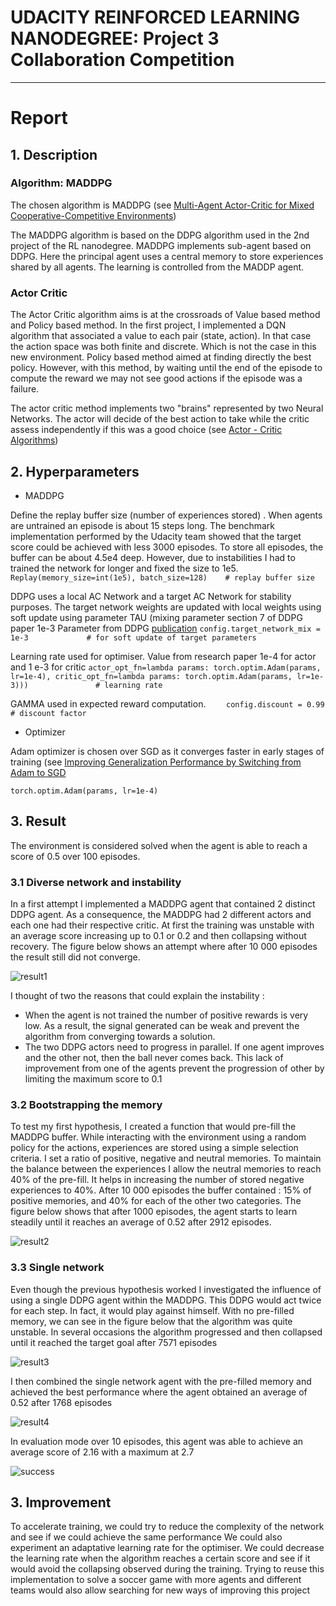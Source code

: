# UDACITY REINFORCED LEARNING NANODEGREE: Project 3 Collaboration Competition  
---
# Report

## 1. Description

### Algorithm: MADDPG
The chosen algorithm is MADDPG (see [Multi-Agent Actor-Critic for Mixed Cooperative-Competitive Environments](https://arxiv.org/abs/1706.02275))

The MADDPG algorithm is based on the DDPG algorithm used in the 2nd project of the RL nanodegree. MADDPG implements sub-agent based on DDPG. Here the principal agent uses a central memory to store experiences shared by all agents. 
The learning is controlled from the MADDP agent.

### Actor Critic

The Actor Critic algorithm aims is at the crossroads of Value based method and Policy based method. In the first project, I implemented a DQN algorithm that associated a value to each pair (state, action). In that case the action space was both finite and discrete. Which is not the case in this new environment. Policy based method aimed at finding directly the best policy. However, with this method, by waiting until the end of the episode to compute the reward we may not see good actions if the episode was a failure.

The actor critic method implements two "brains" represented by two Neural Networks. The actor will decide of the best action to take while the critic assess independently if this was a good choice (see [Actor - Critic Algorithms](http://rail.eecs.berkeley.edu/deeprlcourse-fa17/f17docs/lecture_5_actor_critic_pdf.pdf))

## 2. Hyperparameters

* MADDPG

Define the replay buffer size (number of experiences stored) . When agents are untrained an episode is about 15 steps long.
The benchmark implementation performed by the Udacity team showed that the target score could be achieved with less 3000 episodes. To store all episodes, the buffer can be about 4.5e4 deep. However, due to instabilities I had to trained the network for longer and fixed the size to 1e5. 
`Replay(memory_size=int(1e5), batch_size=128)    # replay buffer size`

DDPG uses a local AC Network and a target AC Network for stability purposes. The target network weights are updated with local weights using soft update using parameter TAU (mixing parameter section 7 of DDPG paper 1e-3
Parameter from DDPG [publication](https://arxiv.org/abs/1509.02971)
`config.target_network_mix = 1e-3             # for soft update of target parameters`

Learning rate used for optimiser. Value from research paper 1e-4 for actor and 1 e-3 for critic
`actor_opt_fn=lambda params: torch.optim.Adam(params, lr=1e-4),
critic_opt_fn=lambda params: torch.optim.Adam(params, lr=1e-3)))               # learning rate `

GAMMA used in expected reward computation. 
`    config.discount = 0.99           # discount factor`

* Optimizer

Adam optimizer is chosen over SGD as it converges faster in early stages of training (see [Improving Generalization Performance by Switching from Adam to SGD](https://arxiv.org/pdf/1712.07628.pdf)

`torch.optim.Adam(params, lr=1e-4)`

## 3. Result
The environment is considered solved when the agent is able to reach a score of 0.5 over 100 episodes.

### 3.1 Diverse network and instability

In a first attempt I implemented a MADDPG agent that contained 2 distinct DDPG agent. As a consequence, the MADDPG had 2 different actors and each one had their respective critic. At first the training was unstable with an average score increasing up to 0.1 or 0.2 and then collapsing without recovery.
The figure below shows an attempt where after 10 000 episodes the result still did not converge.

![result1](/images/first_attempt.jpg)

I thought of two the reasons that could explain the instability :
* When the agent is not trained the number of positive rewards is very low. As a result, the signal generated can be weak and prevent the algorithm from converging towards a solution. 
* The two DDPG actors need to progress in parallel. If one agent improves and the other not, then the ball never comes back. This lack of improvement from one of the agents prevent the progression of other by limiting the maximum score to 0.1 

### 3.2 Bootstrapping the memory

To test my first hypothesis, I created a function that would pre-fill the MADDPG buffer. While interacting with the environment using a random policy for the actions, experiences are stored using a simple selection criteria. 
I set a ratio of positive, negative and neutral memories. 
To maintain the balance between the experiences I allow the neutral memories to reach 40% of the pre-fill. It helps in increasing the number of stored negative experiences to 40%. After 10 000 episodes the buffer contained : 15% of positive memories, and 40% for each of the other two categories.
The figure below shows that after 1000 episodes, the agent starts to learn steadily until it reaches an average of 0.52 after 2912 episodes.

![result2](/images/second_attempt.jpg)

### 3.3 Single network

Even though the previous hypothesis worked I investigated the influence of using a single DDPG agent within the MADDPG. This DDPG would act twice for each step. In fact, it would play against himself.
With no pre-filled memory, we can see in the figure below that the algorithm was quite unstable. In several occasions the algorithm progressed and then collapsed until it reached the target goal after 7571 episodes

![result3](/images/third_attempt.jpg)

I then combined the single network agent with the pre-filled memory and achieved the best performance where the agent obtained an average of 0.52 after 1768 episodes

![result4](/images/fourth_attempt.jpg)

In evaluation mode over 10 episodes, this agent was able to achieve an average score of 2.16 with a maximum at 2.7

![success](/images/tennis.gif)

## 3. Improvement

To accelerate training, we could try to reduce the complexity of the network and see if we could achieve the same performance
We could also experiment an adaptative learning rate for the optimiser. We could decrease the learning rate when the algorithm reaches a certain score and see if it would avoid the collapsing observed during the training.
Trying to reuse this implementation to solve a soccer game with more agents and different teams would also allow searching for new ways of improving this project



